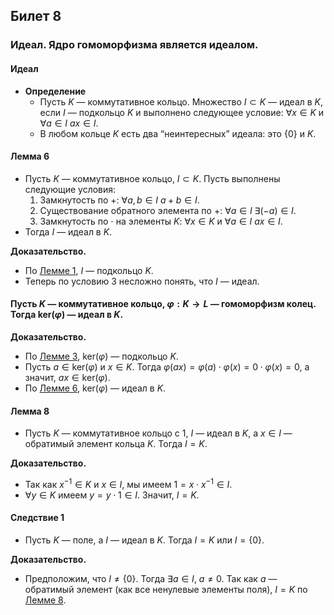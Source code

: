 ## Билет 8 

### Идеал. Ядро гомоморфизма является идеалом.

#### Идеал
- **Определение**
  - Пусть $K$ — коммутативное кольцо. Множество $I \subset K$ — идеал в $K$, если $I$ — подкольцо $K$ и выполнено следующее условие:
    $\forall x \in K$ и $\forall a \in I$ $ax \in I$.
  - В любом кольце $K$ есть два “неинтересных” идеала: это $\{0\}$ и $K$.

#### Лемма 6
- Пусть $K$ — коммутативное кольцо, $I \subset K$. Пусть выполнены следующие условия:
  1. Замкнутость по $+$: $\forall a, b \in I$ $a + b \in I$.
  2. Существование обратного элемента по $+$: $\forall a \in I$ $\exists (-a) \in I$.
  3. Замкнутость по $\cdot$ на элементы $K$: $\forall x \in K$ и $\forall a \in I$ $ax \in I$.
- Тогда $I$ — идеал в $K$.

**Доказательство.**
- По [Лемме 1](3.md), $I$ — подкольцо $K$.
- Теперь по условию 3 несложно понять, что $I$ — идеал.

#### Пусть $K$ — коммутативное кольцо, $\varphi : K \to L$ — гомоморфизм колец. Тогда $\text{ker}(\varphi)$ — идеал в $K$.

**Доказательство.**
- По [Лемме 3](4.md), $\text{ker}(\varphi)$ — подкольцо $K$.
- Пусть $a \in \text{ker}(\varphi)$ и $x \in K$. Тогда $\varphi(ax) = \varphi(a) \cdot \varphi(x) = 0 \cdot \varphi(x) = 0$, а значит, $ax \in \text{ker}(\varphi)$.
- По [Лемме 6](8.md), $\text{ker}(\varphi)$ — идеал в $K$.

#### Лемма 8
- Пусть $K$ — коммутативное кольцо с $1$, $I$ — идеал в $K$, а $x \in I$ — обратимый элемент кольца $K$. Тогда $I = K$.

**Доказательство.**
- Так как $x^{-1} \in K$ и $x \in I$, мы имеем $1 = x \cdot x^{-1} \in I$.
- $\forall y \in K$ имеем $y = y \cdot 1 \in I$. Значит, $I = K$.

#### Следствие 1
- Пусть $K$ — поле, а $I$ — идеал в $K$. Тогда $I = K$ или $I = \{0\}$.

**Доказательство.**
- Предположим, что $I \neq \{0\}$. Тогда $\exists a \in I$, $a \neq 0$. Так как $a$ — обратимый элемент (как все ненулевые элементы поля), $I = K$ по [Лемме 8](8.md).